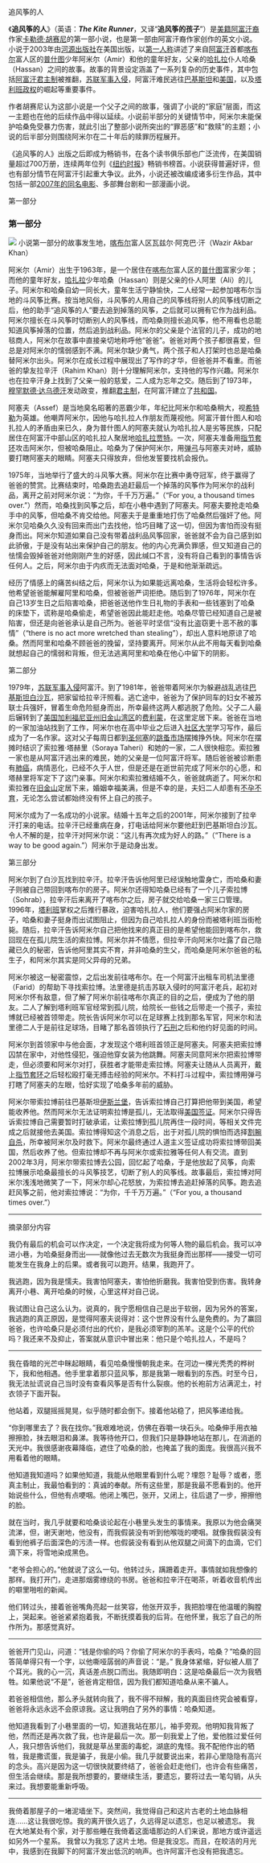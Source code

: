 追风筝的人

《**追风筝的人**》（英语：_**The Kite Runner**_，又译“**追风筝的孩子**”）是[美籍](https://zh.wikipedia.org/wiki/%E7%BE%8E%E5%9B%BD%E5%85%AC%E6%B0%91 "美国公民")[阿富汗裔](https://zh.wikipedia.org/wiki/%E9%98%BF%E5%AF%8C%E6%B1%97%E4%BA%BA "阿富汗人")作家[卡勒德·胡赛尼](https://zh.wikipedia.org/wiki/%E5%8D%A1%E5%8B%92%E5%BE%B7%C2%B7%E8%83%A1%E8%B3%BD%E5%B0%BC "卡勒德·胡赛尼")的第一部小说，也是第一部由阿富汗裔作家创作的英文小说。小说于2003年由[河源出版社](https://zh.wikipedia.org/w/index.php?title=%E6%B2%B3%E6%BA%90%E5%87%BA%E7%89%88%E7%A4%BE&action=edit&redlink=1)在美国出版，以[第一人称](https://zh.wikipedia.org/wiki/%E7%AC%AC%E4%B8%80%E4%BA%BA%E7%A8%B1 "第一人称")讲述了来自[阿富汗](https://zh.wikipedia.org/wiki/%E9%98%BF%E5%AF%8C%E6%B1%97 "阿富汗")首都[喀布尔](https://zh.wikipedia.org/wiki/%E5%96%80%E5%B8%83%E5%B0%94 "喀布尔")富人区的[普什图](https://zh.wikipedia.org/wiki/%E6%99%AE%E4%BB%80%E5%9B%BE%E6%97%8F "普什图族")少年阿米尔（Amir）和他的童年好友，父亲的[哈扎拉](https://zh.wikipedia.org/wiki/%E5%93%88%E6%89%8E%E6%8B%89%E6%97%8F "哈扎拉族")仆人哈桑（Hassan）之间的故事。故事的背景设定涵盖了一系列复杂的历史事件，其中包括[阿富汗君主制](https://zh.wikipedia.org/wiki/%E9%98%BF%E5%AF%8C%E6%B1%97%E7%8E%8B%E5%9C%8B "阿富汗王国")被推翻，[苏联](https://zh.wikipedia.org/wiki/%E8%8B%8F%E8%81%94 "苏联")[军事入侵](https://zh.wikipedia.org/wiki/%E9%98%BF%E5%AF%8C%E6%B1%97%E6%88%98%E4%BA%89_(1979%E5%B9%B4) "阿富汗战争 (1979年)")，阿富汗难民逃往[巴基斯坦](https://zh.wikipedia.org/wiki/%E5%B7%B4%E5%9F%BA%E6%96%AF%E5%9D%A6 "巴基斯坦")和[美国](https://zh.wikipedia.org/wiki/%E7%BE%8E%E5%9B%BD "美国")，以及[塔利班](https://zh.wikipedia.org/wiki/%E5%A1%94%E5%88%A9%E7%8F%AD "塔利班")[政权](https://zh.wikipedia.org/wiki/%E9%98%BF%E5%AF%8C%E6%B1%97%E4%BC%8A%E6%96%AF%E8%98%AD%E9%85%8B%E9%95%B7%E5%9C%8B "阿富汗伊斯兰酋长国")的崛起等重要事件。

作者胡赛尼认为这部小说是一个父子之间的故事，强调了小说的“家庭”层面，而这一主题也在他的后续作品中得以延续。小说前半部分的关键情节中，阿米尔未能保护哈桑免受暴力伤害，就此引出了整部小说所突出的“罪恶感”和“救赎”的主题；小说的后半部分则围绕阿米尔在二十年后的赎罪历程展开。

《追风筝的人》出版之后即成为畅销书，在各个读书俱乐部也广泛流传，在美国销量超过700万册，连续两年位列《[纽约时报](https://zh.wikipedia.org/wiki/%E7%BA%BD%E7%BA%A6%E6%97%B6%E6%8A%A5 "纽约时报")》畅销书榜首。小说获得普遍好评，但也有部分情节在阿富汗引起重大争议。此外，小说还被改编成诸多衍生作品，其中包括一部[2007年的同名电影](https://zh.wikipedia.org/wiki/%E8%BF%BD%E9%A3%8E%E7%AD%9D%E7%9A%84%E4%BA%BA_(%E7%94%B5%E5%BD%B1) "追风筝的人 (电影)")、多部舞台剧和一部漫画小说。

第一部分

### 第一部分
[![](https://upload.wikimedia.org/wikipedia/commons/thumb/b/b1/Wazir_Akbar_Khan_neighborhood.jpg/220px-Wazir_Akbar_Khan_neighborhood.jpg)](https://zh.wikipedia.org/wiki/File:Wazir_Akbar_Khan_neighborhood.jpg)
 小说第一部分的故事发生地，[喀布尔](https://zh.wikipedia.org/wiki/%E5%96%80%E5%B8%83%E5%B0%94 "喀布尔")富人区瓦兹尔·阿克巴·汗（Wazir Akbar Khan）

阿米尔（Amir）出生于1963年，是一个居住在[喀布尔](https://zh.wikipedia.org/wiki/%E5%96%80%E5%B8%83%E5%B0%94 "喀布尔")富人区的[普什图](https://zh.wikipedia.org/wiki/%E6%99%AE%E4%BB%80%E5%9B%BE%E6%97%8F "普什图族")富家少年；而他的童年好友，[哈扎拉](https://zh.wikipedia.org/wiki/%E5%93%88%E6%89%8E%E6%8B%89%E6%97%8F "哈扎拉族")少年哈桑（Hassan）则是父亲的仆人阿里（Ali）的儿子。阿米尔和哈桑自幼一同长大，童年生活宁静愉快，二人经常一起参加喀布尔当地的斗风筝比赛。按当地风俗，斗风筝的人用自己的风筝线将别人的风筝线切断之后，他的助手“追风筝的人”要去追到掉落的风筝，之后就可以拥有它作为战利品。阿米尔擅长在斗风筝时切断别人的风筝线，而哈桑则擅长追风筝，他不用看也总能知道风筝掉落的位置，然后追到战利品。阿米尔的父亲是个法官的儿子，成功的地毯商人，阿米尔在故事中直接亲切地称呼他“爸爸”。爸爸对两个孩子都很喜爱，但总是对阿米尔的懦弱感到不满。阿米尔缺少勇气，两个孩子和人打架时也总是哈桑替阿米尔出头。阿米尔在成长过程中展现出了写作的才华，但爸爸并不看重。而爸爸的挚友拉辛汗（Rahim Khan）则十分理解阿米尔，支持他的写作兴趣。阿米尔也在拉辛汗身上找到了父亲一般的慈爱，二人成为忘年之交。随后到了1973年，[穆罕默德·达乌德汗](https://zh.wikipedia.org/wiki/%E7%A9%86%E7%BD%95%E9%BB%98%E5%BE%B7%C2%B7%E8%BE%BE%E4%B9%8C%E5%BE%B7%E6%B1%97 "穆罕默德·达乌德汗")发动政变，推翻[君主制](https://zh.wikipedia.org/wiki/%E9%98%BF%E5%AF%8C%E6%B1%97%E7%8E%8B%E5%9C%8B "阿富汗王国")，在阿富汗建立了[共和国](https://zh.wikipedia.org/wiki/%E9%98%BF%E5%AF%8C%E6%B1%97%E5%85%B1%E5%92%8C%E5%9B%BD "阿富汗共和国")。

阿塞夫（Assef）是当地臭名昭著的恶霸少年，年纪比阿米尔和哈桑稍大，视[希特勒](https://zh.wikipedia.org/wiki/%E5%B8%8C%E7%89%B9%E5%8B%92 "希特勒")为英雄。他嘲弄阿米尔，因他与哈扎拉人作朋友而蔑视他。阿富汗普什图人和哈扎拉人的矛盾由来已久，身为普什图人的阿塞夫就认为哈扎拉人是劣等民族，只配居住在阿富汗中部山区的哈扎拉人聚居地[哈扎拉贾特](https://zh.wikipedia.org/w/index.php?title=%E5%93%88%E6%89%8E%E6%8B%89%E8%B4%BE%E7%89%B9&action=edit&redlink=1)。一次，阿塞夫准备用[指节套环](https://zh.wikipedia.org/wiki/%E6%8C%87%E7%AF%80%E5%A5%97%E7%92%B0 "指节套环")攻击阿米尔，但被哈桑阻止。哈桑为了保护阿米尔，用[弹弓](https://zh.wikipedia.org/wiki/%E5%BC%B9%E5%BC%93 "弹弓")与阿塞夫对峙，威胁要打瞎阿塞夫的眼睛。阿塞夫只得放弃，但他发誓要找机会报仇。

1975年，当地举行了盛大的斗风筝大赛。阿米尔在比赛中勇夺冠军，终于赢得了爸爸的赞赏。比赛结束时，哈桑跑去追赶最后一个掉落的风筝作为阿米尔的战利品，离开之前对阿米尔说：“为你，千千万万遍。”（“For you, a thousand times over.”）然而，哈桑找到风筝之后，却在小巷中遇到了阿塞夫。阿塞夫要抢走哈桑手中的风筝，但哈桑不肯交给他。阿塞夫于是重重地打伤了哈桑然后强奸了他。阿米尔见哈桑久久没有回来而出门去找他，恰巧目睹了这一切，但因为害怕而没有挺身而出。阿米尔知道如果自己没有带着战利品风筝回家，爸爸就不会为自己感到如此骄傲，于是没有站出来保护自己的朋友。他的内心充满负罪感，但又知道自己的怯懦会毁掉爸爸对他刚刚产生的好感，因此缄口不言，没有将自己看到的事情告诉任何人。之后，阿米尔由于内疚而无法面对哈桑，于是和他渐渐疏远。

经历了情感上的痛苦纠结之后，阿米尔认为如果能远离哈桑，生活将会轻松许多。他希望爸爸能解雇阿里和哈桑，但被爸爸严词拒绝。随后到了1976年，阿米尔在自己13岁生日之后陷害哈桑，把爸爸送他作生日礼物的手表和一些钱塞到了哈桑的床垫下，谎称是哈桑偷走，希望爸爸因此能赶走他。哈桑尽管已经知道自己是被陷害，但还是向爸爸承认是自己所为。爸爸平时坚信“没有比盗窃更十恶不赦的事情”（“there is no act more wretched than stealing”），却出人意料地原谅了哈桑。然而阿里和哈桑不顾爸爸的挽留，坚持要离开。阿米尔从此不用每天看到哈桑就想起自己的懦弱和背叛，但无法逃离阿里和哈桑在他心中留下的阴影。

第二部分

1979年，[苏联](https://zh.wikipedia.org/wiki/%E8%8B%8F%E8%81%94 "苏联")[军事入侵](https://zh.wikipedia.org/wiki/%E9%98%BF%E5%AF%8C%E6%B1%97%E6%88%98%E4%BA%89_(1979%E5%B9%B4) "阿富汗战争 (1979年)")阿富汗。到了1981年，爸爸带着阿米尔为躲避战乱逃往[巴基斯坦](https://zh.wikipedia.org/wiki/%E5%B7%B4%E5%9F%BA%E6%96%AF%E5%9D%A6 "巴基斯坦")[白沙瓦](https://zh.wikipedia.org/wiki/%E7%99%BD%E6%B2%99%E7%93%A6 "白沙瓦")，把家留给拉辛汗照看。逃亡途中，爸爸为了保护同车的妇女不被苏联士兵强奸，冒着生命危险挺身而出，所幸最终这两人都逃脱了危险。父子二人最后辗转到了[美国](https://zh.wikipedia.org/wiki/%E7%BE%8E%E5%9B%BD "美国")[加利福尼亚州](https://zh.wikipedia.org/wiki/%E5%8A%A0%E5%88%A9%E7%A6%8F%E5%B0%BC%E4%BA%9A%E5%B7%9E "加利福尼亚州")[旧金山湾区](https://zh.wikipedia.org/wiki/%E8%88%8A%E9%87%91%E5%B1%B1%E7%81%A3%E5%8D%80 "旧金山湾区")的[费利蒙](https://zh.wikipedia.org/wiki/%E8%B2%BB%E5%88%A9%E8%92%99_(%E5%8A%A0%E5%88%A9%E7%A6%8F%E5%B0%BC%E4%BA%9E%E5%B7%9E) "费利蒙 (加利福尼亚州)")，在这里定居下来。爸爸在当地的一家加油站找到了工作，阿米尔也在高中毕业之后进入[社区大学](https://zh.wikipedia.org/wiki/%E7%A4%BE%E5%8C%BA%E5%A4%A7%E5%AD%A6 "社区大学")学习写作，最后成为了一名作家。这对父子每周日都到[圣何塞](https://zh.wikipedia.org/wiki/%E8%81%96%E8%8D%B7%E8%A5%BF_(%E5%8A%A0%E5%88%A9%E7%A6%8F%E5%B0%BC%E4%BA%9E%E5%B7%9E) "圣何塞 (加利福尼亚州)")的[跳蚤市场](https://zh.wikipedia.org/wiki/%E8%B7%B3%E8%9A%A4%E5%B8%82%E5%9C%BA "跳蚤市场")摆摊挣外快。阿米尔在摆摊时结识了索拉雅·塔赫里（Soraya Taheri）和她的一家，二人很快相恋。索拉雅一家也是从阿富汗逃出来的难民，她的父亲是一位阿富汗将军。随后爸爸被诊断患有[肺癌](https://zh.wikipedia.org/wiki/%E8%82%BA%E7%99%8C "肺癌")，病情恶化，已经不久于人世，但是还是在逝世前完成了阿米尔的心愿，和塔赫里将军定下了这门亲事。阿米尔和索拉雅结婚不久，爸爸就病逝了。阿米尔和索拉雅在[旧金山](https://zh.wikipedia.org/wiki/%E6%97%A7%E9%87%91%E5%B1%B1 "旧金山")定居下来，婚姻幸福美满，但是不幸的是，夫妇二人却患有[不孕不育](https://zh.wikipedia.org/wiki/%E4%B8%8D%E5%AD%95 "不孕")，无论怎么尝试都始终没有怀上自己的孩子。

阿米尔成为了一名成功的小说家。结婚十五年之后的2001年，阿米尔接到了拉辛汗打来的电话。拉辛汗已经重病在身，打电话给阿米尔要他赶到巴基斯坦白沙瓦。令人不解的是，拉辛汗对阿米尔说：“这儿有再次成为好人的路。”（“There is a way to be good again.”）阿米尔于是动身出发。

第三部分

阿米尔到了白沙瓦找到拉辛汗。拉辛汗告诉他阿里已经误触地雷身亡，而哈桑和妻子则被自己带回到喀布尔的房子。阿米尔还得知哈桑已经有了一个儿子索拉博（Sohrab），拉辛汗后来离开了喀布尔之后，房子就交给哈桑一家三口管理。1996年，[塔利班](https://zh.wikipedia.org/wiki/%E5%A1%94%E5%88%A9%E7%8F%AD "塔利班")掌权之后推行暴政，迫害哈扎拉人，他们要强占阿米尔家的房子，哈桑和妻子挺身而出试图阻止，但因为自己哈扎拉人的身份而被塔利班当街枪毙。随后，拉辛汗告诉阿米尔自己把他找来的真正目的是希望他能回到喀布尔，救回现在在孤儿院生活的索拉博。阿米尔并不情愿，但拉辛汗向阿米尔吐露了自己隐藏已久的秘密，告诉他阿里其实不育，并非哈桑的生父，而哈桑是阿米尔爸爸的私生子，和阿米尔其实是同父异母的兄弟。

阿米尔被这一秘密震惊，之后出发前往喀布尔。在一个阿富汗出租车司机法里德（Farid）的帮助下寻找索拉博。法里德是抗击苏联入侵时的阿富汗老兵，起初对阿米尔怀有敌意，但了解了阿米尔前往喀布尔真正的目的之后，便成为了他的朋友。二人了解到塔利班军官经常到孤儿院，给院长一些钱之后带走一个孩子，索拉博就已经被首领带走。院长告诉阿米尔可以在足球赛上找到那名军官，阿米尔和法里德二人于是前往足球场，目睹了那名首领执行了[石刑](https://zh.wikipedia.org/wiki/%E7%9F%B3%E5%88%91 "石刑")之后和他约好见面的时间。

阿米尔到首领家中与他会面，才发现这个塔利班首领正是阿塞夫。阿塞夫把索拉博囚禁在家中，对他性侵犯，强迫他穿女装为他跳舞。阿塞夫同意阿米尔把索拉博带走，但必须要和阿米尔对打，获胜者才能带走索拉博。阿塞夫让随从人员离开，戴上[指节套环](https://zh.wikipedia.org/wiki/%E6%8C%87%E7%AF%80%E5%A5%97%E7%92%B0 "指节套环")之后轻松殴打毫无搏击经验的阿米尔。不料打斗过程中，索拉博用弹弓打瞎了阿塞夫的左眼，恰好实现了哈桑多年前的威胁。

阿米尔带索拉博前往巴基斯坦[伊斯兰堡](https://zh.wikipedia.org/wiki/%E4%BC%8A%E6%96%AF%E5%85%B0%E5%A0%A1 "伊斯兰堡")，告诉索拉博自己打算把他带到美国，希望能收养他。然而阿米尔无法证明索拉博是孤儿，无法取得[美国签证](https://zh.wikipedia.org/wiki/%E7%BE%8E%E5%9C%8B%E7%B0%BD%E8%AD%89 "美国签证")。阿米尔只得告诉索拉博自己需要暂时打破承诺，让索拉博到孤儿院再住一段时间，等相关文件完成之后就接他去美国。索拉博得知这个消息之后，出于对孤儿院的惧怕而选择[割腕](https://zh.wikipedia.org/wiki/%E5%89%B2%E8%85%95 "割腕")[自杀](https://zh.wikipedia.org/wiki/%E8%87%AA%E6%9D%80 "自杀")，所幸被阿米尔及时救下。阿米尔最终通过人道主义签证成功将索拉博带回美国，然后收养了他。但索拉博却不再与阿米尔或索拉雅等任何人有交流。直到2002年3月，阿米尔带索拉博去公园，回忆起了哈桑，于是他放起了风筝，向索拉博展示哈桑最擅长的斗风筝技艺，切断了别人的风筝线。故事最后，索拉博对阿米尔浅浅地微笑了一下，阿米尔却心花怒放，为索拉博去追赶掉落的风筝。跑去追赶风筝之前，他对索拉博说：“为你，千千万万遍。”（“For you, a thousand times over.”）

---

摘录部分内容

我仍有最后的机会可以作决定，一个决定我将成为何等人物的最后机会。我可以冲进小巷，为哈桑挺身而出——就像他过去无数次为我挺身而出那样——接受一切可能发生在我身上的后果。或者我可以跑开。结果，我跑开了。

我逃跑，因为我是懦夫。我害怕阿塞夫，害怕他折磨我。我害怕受到伤害。我转身离开小巷、离开哈桑的时候，心里这样对自己说。

我试图让自己这么认为。说真的，我宁愿相信自己是出于软弱，因为另外的答案，我逃跑的真正原因，是觉得阿塞夫说得对：这个世界没有什么是免费的。为了赢回爸爸，也许哈桑只是必须付出的代价，是我必须宰割的羔羊。这是个公平的代价吗？我还来不及抑止，答案就从意识中冒出来：他只是个哈扎拉人，不是吗？

---

我在昏暗的光芒中眯起眼睛，看见哈桑慢慢朝我走来。在河边一棵光秃秃的桦树下，我和他相遇。他手里拿着那只蓝风筝，那是我第一眼看到的东西。时至今日，我无法扯谎说自己当时没有查看风筝是否有什么裂痕。他的长袍前方沾满泥土，衬衣领子下面开裂。

他站着，双腿摇摇晃晃，似乎随时都会倒下。接着他站稳了，把风筝递给我。

“你到哪里去了？我在找你。”我艰难地说，仿佛在吞嚼一块石头。哈桑伸手用衣袖擦擦脸，抹去眼泪和鼻涕。我等待他开口，但我们只是静静地站在那儿，在消逝的天光中。我很感谢夜幕降临，遮住了哈桑的脸，也掩盖了我的面庞。我很高兴我不用看着他的眼睛。

他知道我知道吗？如果他知道，我能从他眼里看到什么呢？埋怨？耻辱？或者，愿真主制止，我最怕看到的：真诚的奉献。所有这些里，那是我最不愿看到的。他开始说些什么，但他有点哽咽。他闭上嘴巴，张开，又闭上，往后退了一步，擦擦他的脸。

就在当时，我几乎就要和哈桑谈论起在小巷里头发生的事情来。我原以为他会痛哭流涕，但，谢天谢地，他没有，而我假装没有听到他喉咙的哽咽。就像我假装没有看到他裤子后面深色的污渍一样。也假装没有看到从他双腿之间滴下的血滴，它们滴下来，将雪地染成黑色。

“老爷会担心的。”他就说了这么一句。他转过头，蹒跚着走开。事情就如我想像的那样。我打开门，走进那烟雾缭绕的书房。爸爸和拉辛汗在喝茶，听着收音机传出的噼里啪啦的新闻。

他们转过头，接着爸爸嘴角亮起一丝笑容，他张开双手，我把脸埋在他温暖的胸膛上，哭起来。爸爸紧紧抱着我，不断抚摸着我的后背。在他怀里，我忘了自己的所作所为。那感觉真好。

---

爸爸开门见山，问道：“钱是你偷的吗？你偷了阿米尔的手表吗，哈桑？”哈桑的回答简单得只有一个字，以他嘶哑孱弱的声音说：“是。” 我身体紧缩，好似被人扇了个耳光。我的心一沉，真话差点脱口而出。我随即明白：这是哈桑最后一次为我牺牲。如果他说“不是”，爸爸肯定相信，因为我们都知道哈桑从来不骗人。

若爸爸相信他，那么矛头就转向我了，我不得不辩解，我的真面目终究会被看穿，爸爸将永远永远不会原谅我。这让我明白了另外的事情：哈桑知道。

他知道我看到了小巷里面的一切，知道我站在那儿，袖手旁观。他明知我背叛了他，然而还是再次救了我，也许是最后一次。那一刻我爱上了他，爱他胜过爱任何人，我只想告诉他们，我就是草丛里面的毒蛇，湖底的鬼怪。我不配他作出的牺牲，我是撒谎蛋，我是骗子，我是小偷。我几乎就要说出来，若非心里隐隐有高兴的念头。高兴是因为这一切很快就要终结了，爸爸会赶走他们，也许会有些痛苦，但生活会继续。那是我所想要的，要继续生活，要遗忘，要将过去一笔勾销，从头来过。我想要能重新呼吸。

---
我倚着那屋子的一堵泥墙坐下。突然间，我觉得自己和这片古老的土地血脉相连……这让我很吃惊。我的离开很久远了，久远得足以遗忘，也足以被遗忘。
我在大地某处有个家，对于那些睡在我倚着这面墙那边的人们来说，那地方或许遥远如另外一个星系。
我曾以为我忘了这片土地。但是我没忘。而且，在皎洁的月光中，我感到在我脚下的阿富汗发出低沉的响声。也许阿富汗也没有把我遗忘。
